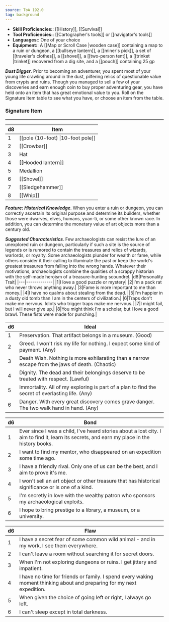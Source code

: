 ```yaml
---
source: ToA 192.0
tag: background
---
```



- **Skill Proficiencies:**: [[History]], [[Survival]]
- **Tool Proficiencies:**: [[Cartographer's tools]] or [[navigator's tools]]
- **Languages:**: One of your choice
- **Equipment:**: A [[Map or Scroll Case \|wooden case]] containing a map to a ruin or dungeon, a [[bullseye lantern]], a [[miner's pick]], a set of [[traveler's clothes]], a [[shovel]], a [[two-person tent]], a [[trinket \|trinket]] recovered from a dig site, and a [[pouch]] containing 25 gp


**_Dust Digger_**. Prior to becoming an adventurer, you spent most of your young life crawling around in the dust, pilfering relics of questionable value from crypts and ruins. Though you managed to sell a few of your discoveries and earn enough coin to buy proper adventuring gear, you have held onto an item that has great emotional value to you. Roll on the Signature Item table to see what you have, or choose an item from the table.
### Signature Item
---
|d8|Item|
|---|-------------|
|1|[[pole (10-foot) \|10-foot pole]]|
|2|[[Crowbar]]|
|3|Hat|
|4|[[Hooded lantern]]|
|5|Medallion|
|6|[[Shovel]]|
|7|[[Sledgehammer]]|
|8|[[Whip]]|


**_Feature: Historical Knowledge_**. When you enter a ruin or dungeon, you can correctly ascertain its original purpose and determine its builders, whether those were dwarves, elves, humans, yuan-ti, or some other known race. In addition, you can determine the monetary value of art objects more than a century old.

**_Suggested Characteristics_**. Few archaeologists can resist the lure of an unexplored ruin or dungeon, particularly if such a site is the source of legends or is rumored to contain the treasures and relics of wizards, warlords, or royalty. Some archaeologists plunder for wealth or fame, while others consider it their calling to illuminate the past or keep the world's greatest treasures from falling into the wrong hands. Whatever their motivations, archaeologists combine the qualities of a scrappy historian with the self-made heroism of a treasure-hunting scoundrel.
|d8|Personality Trait|
|---|-------------|
|1|I love a good puzzle or mystery|
|2|I'm a pack rat who never throws anything away.|
|3|Fame is more important to me than money.|
|4|I have no qualms about stealing from the dead.|
|5|I'm happier in a dusty old tomb than I am in the centers of civilization.|
|6|Traps don't make me nervous. Idiots who trigger traps make me nervous.|
|7|I might fail, but I will never give up.|
|8|You might think I'm a scholar, but I love a good brawl. These fists were made for punching.|

|d6|Ideal|
|---|-------------|
|1|Preservation. That artifact belongs in a museum. (Good)|
|2|Greed. I won't risk my life for nothing. I expect some kind of payment. (Any)|
|3|Death Wish. Nothing is more exhilarating than a narrow escape from the jaws of death. (Chaotic)|
|4|Dignity. The dead and their belongings deserve to be treated with respect. (Lawful)|
|5|Immortality. All of my exploring is part of a plan to find the secret of everlasting life. (Any)|
|6|Danger. With every great discovery comes grave danger. The two walk hand in hand. (Any)|

|d6|Bond|
|---|-------------|
|1|Ever since I was a child, I've heard stories about a lost city. I aim to find it, learn its secrets, and earn my place in the history books.|
|2|I want to find my mentor, who disappeared on an expedition some time ago.|
|3|I have a friendly rival. Only one of us can be the best, and I aim to prove it's me.|
|4|I won't sell an art object or other treasure that has historical significance or is one of a kind.|
|5|I'm secretly in love with the wealthy patron who sponsors my archaeological exploits.|
|6|I hope to bring prestige to a library, a museum, or a university.|

|d6|Flaw|
|---|-------------|
|1|I have a secret fear of some common wild animal - and in my work, I see them everywhere.|
|2|I can't leave a room without searching it for secret doors.|
|3|When I'm not exploring dungeons or ruins. I get jittery and impatient.|
|4|I have no time for friends or family. I spend every waking moment thinking about and preparing for my next expedition.|
|5|When given the choice of going left or right, I always go left.|
|6|I can't sleep except in total darkness.|

